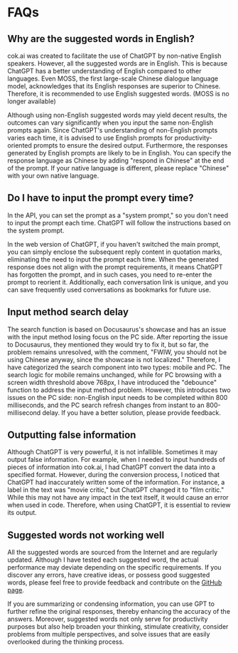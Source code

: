# FAQs

## Why are the suggested words in English?

cok.ai was created to facilitate the use of ChatGPT by non-native English speakers. However, all the suggested words are in English. This is because ChatGPT has a better understanding of English compared to other languages. Even MOSS, the first large-scale Chinese dialogue language model, acknowledges that its English responses are superior to Chinese. Therefore, it is recommended to use English suggested words. (MOSS is no longer available)

Although using non-English suggested words may yield decent results, the outcomes can vary significantly when you input the same non-English prompts again. Since ChatGPT's understanding of non-English prompts varies each time, it is advised to use English prompts for productivity-oriented prompts to ensure the desired output. Furthermore, the responses generated by English prompts are likely to be in English. You can specify the response language as Chinese by adding "respond in Chinese" at the end of the prompt. If your native language is different, please replace "Chinese" with your own native language.

## Do I have to input the prompt every time?

In the API, you can set the prompt as a "system prompt," so you don't need to input the prompt each time. ChatGPT will follow the instructions based on the system prompt.

In the web version of ChatGPT, if you haven't switched the main prompt, you can simply enclose the subsequent reply content in quotation marks, eliminating the need to input the prompt each time. When the generated response does not align with the prompt requirements, it means ChatGPT has forgotten the prompt, and in such cases, you need to re-enter the prompt to reorient it. Additionally, each conversation link is unique, and you can save frequently used conversations as bookmarks for future use.

## Input method search delay

The search function is based on Docusaurus's showcase and has an issue with the input method losing focus on the PC side. After reporting the issue to Docusaurus, they mentioned they would try to fix it, but so far, the problem remains unresolved, with the comment, "FWIW, you should not be using Chinese anyway, since the showcase is not localized." Therefore, I have categorized the search component into two types: mobile and PC. The search logic for mobile remains unchanged, while for PC browsing with a screen width threshold above 768px, I have introduced the "debounce" function to address the input method problem. However, this introduces two issues on the PC side: non-English input needs to be completed within 800 milliseconds, and the PC search refresh changes from instant to an 800-millisecond delay. If you have a better solution, please provide feedback.

## Outputting false information

Although ChatGPT is very powerful, it is not infallible. Sometimes it may output false information. For example, when I needed to input hundreds of pieces of information into cok.ai, I had ChatGPT convert the data into a specified format. However, during the conversion process, I noticed that ChatGPT had inaccurately written some of the information. For instance, a label in the text was "movie critic," but ChatGPT changed it to "film critic." While this may not have any impact in the text itself, it would cause an error when used in code. Therefore, when using ChatGPT, it is essential to review its output.

## Suggested words not working well

All the suggested words are sourced from the Internet and are regularly updated. Although I have tested each suggested word, the actual performance may deviate depending on the specific requirements. If you discover any errors, have creative ideas, or possess good suggested words, please feel free to provide feedback and contribute on the [GitHub page](https://github.com/privacyrepo/cok.ai/discussions/11).

If you are summarizing or condensing information, you can use GPT to further refine the original responses, thereby enhancing the accuracy of the answers. Moreover, suggested words not only serve for productivity purposes but also help broaden your thinking, stimulate creativity, consider problems from multiple perspectives, and solve issues that are easily overlooked during the thinking process.
